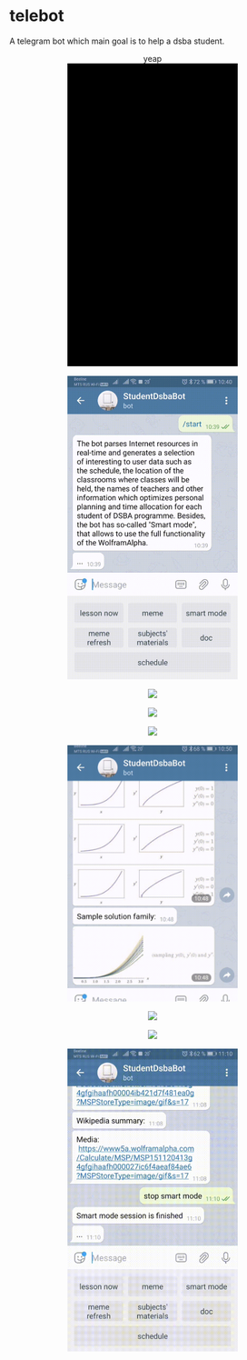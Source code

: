 # telebot
A telegram bot which main goal is to help a dsba student.

<p align="center">
  yeap<br/>
  <img width="300" src="https://github.com/DKarz/readme-media/blob/master/telebot1-1.gif?raw=true">
</p>
<p align="center">
  <img width="300" src="https://github.com/DKarz/readme-media/blob/master/telebot1-2.gif?raw=true">
</p>
<p align="center">
  <img width="300" src="https://github.com/DKarz/readme-media/blob/master/telebot1-3.gif?raw=true">
</p>
<p align="center">
  <img width="300" src="https://github.com/DKarz/readme-media/blob/master/telebot1-4.gif?raw=true">
</p>
<p align="center">
  <img width="300" src="https://github.com/DKarz/readme-media/blob/master/telebot1-5.gif?raw=true">
</p>
<p align="center">
  <img width="300" src="https://github.com/DKarz/readme-media/blob/master/telebot1-6.gif?raw=true">
</p>
<p align="center">
  <img width="300" src="https://github.com/DKarz/readme-media/blob/master/telebot1-7.gif?raw=true">
</p>
<p align="center">
  <img width="300" src="https://github.com/DKarz/readme-media/blob/master/telebot1-8.gif?raw=true">
</p>
<p align="center">
  <img width="300" src="https://github.com/DKarz/readme-media/blob/master/telebot1-9.gif?raw=true">
</p>


